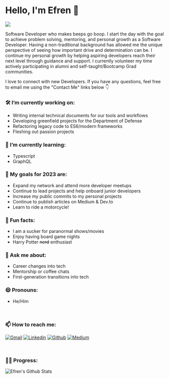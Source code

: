 # Hello, I'm Efren 👋

![](https://komarev.com/ghpvc/?username=efrenmarin45&color=green)

Software Developer who makes beeps go boop. I start the day with the goal to achieve problem solving, mentoring, and personal growth as a Software Developer. Having a non-traditional background has allowed me the unique perspective of seeing how important drive and determination can be. I continue my personal growth by helping aspiring developers reach their next level through guidance and support. I currently volunteer my time actively participating in alumni and self-taught/Bootcamp Grad communities. 

I love to connect with new Developers. If you have any questions, feel free to email me using the "Contact Me" links below 👇

### 🛠 I’m currently working on:
- Writing internal technical documents for our tools and workflows
- Developing greenfield projects for the Department of Defense
- Refactoring legacy code to ES6/modern frameworks
- Fleshing out passion projects

### 🌱 I’m currently learning:
- Typescript
- GraphQL

### 🥅 My goals for 2023 are:
- Expand my network and attend more developer meetups
- Continue to lead projects and help onboard junior developers
- Increase my public commits to my personal projects
- Continue to publish articles on Medium & Dev.to
- Learn to ride a motorcycle!

### 👾 Fun facts:
- I am a sucker for paranormal shows/movies
- Enjoy having board game nights
- Harry Potter ~~nerd~~ enthusiast

### 💬 Ask me about:
- Career changes into tech
- Mentorship or coffee chats
- First-generation transitions into tech

### 😄 Pronouns:
- He/Him

<br>

### 📫 How to reach me:
[![Gmail](https://img.shields.io/badge/-Gmail-c14438?style=flat&logo=Gmail&logoColor=white)](mailto:efren45marin@gmail.com)
[![Linkedin](https://img.shields.io/badge/-LinkedIn-blue?style=flat&logo=Linkedin&logoColor=white)](https://www.linkedin.com/in/efren-marin/)
[![Github](https://img.shields.io/badge/-Github-purple?style=flat&logo=Github&logoColor=white)](https://github.com/efrenmarin45)
[![Medium](https://img.shields.io/badge/-Medium-000?style=flat&logo=Medium&logoColor=white)](https://efren45marin.medium.com/)

<br>

### 👨‍💻 Progress:
![Efren's Github Stats](https://github-readme-stats.vercel.app/api?username=efrenmarin45&theme=yeblu&show_icons=true&&count_private=true&hide_border=true)
